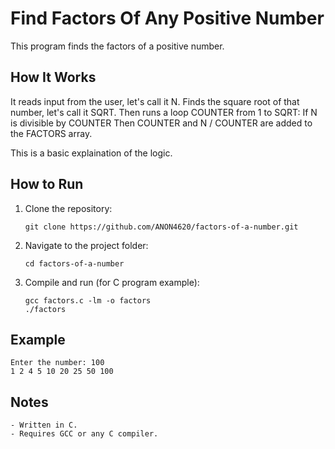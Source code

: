 # Find Factors Of Any Positive Number

This program finds the factors of a positive number.

## How It Works

It reads input from the user, let's call it N.
Finds the square root of that number, let's call it SQRT.
Then runs a loop COUNTER from 1 to SQRT:
  If N is divisible by COUNTER
    Then COUNTER and N / COUNTER are added to the FACTORS array.

This is a basic explaination of the logic.

## How to Run

1. Clone the repository:
   ```
   git clone https://github.com/ANON4620/factors-of-a-number.git
   ```

2. Navigate to the project folder:
   ```
   cd factors-of-a-number
   ```

3. Compile and run (for C program example):
   ```
   gcc factors.c -lm -o factors
   ./factors
   ```

## Example
```
Enter the number: 100
1 2 4 5 10 20 25 50 100
```

## Notes
```
- Written in C.
- Requires GCC or any C compiler.
```
